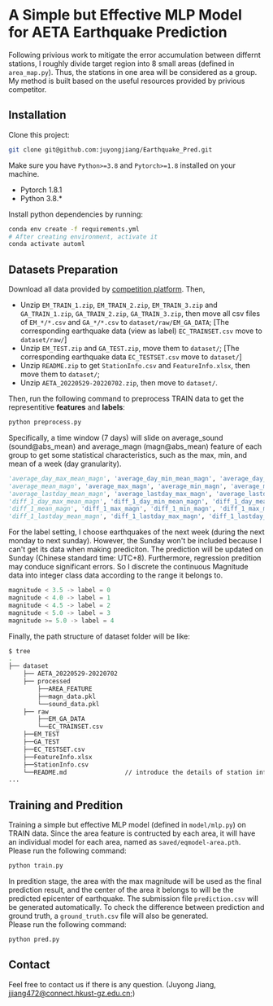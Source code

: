 # A Simple but Effective MLP Model for AETA Earthquake Prediction
Following privious work to mitigate the error accumulation between differnt stations, I roughly divide target region into 8 small areas (defined in `area_map.py`). 
Thus, the stations in one area will be considered as a group.
My method is built based on the useful resources provided by privious competitor.

## Installation
Clone this project:

```bash
git clone git@github.com:juyongjiang/Earthquake_Pred.git
```

Make sure you have `Python>=3.8` and `Pytorch>=1.8` installed on your machine. 

* Pytorch 1.8.1
* Python 3.8.*

Install python dependencies by running:

```bash
conda env create -f requirements.yml
# After creating environment, activate it
conda activate automl
```

## Datasets Preparation
Download all data provided by [competition platform](https://tianchi.aliyun.com/competition/entrance/531972/information). Then, 
* Unzip `EM_TRAIN_1.zip`, `EM_TRAIN_2.zip`, `EM_TRAIN_3.zip` and `GA_TRAIN_1.zip`, `GA_TRAIN_2.zip`, `GA_TRAIN_3.zip`, then move all csv files of `EM_*/*.csv` and `GA_*/*.csv` to `dataset/raw/EM_GA_DATA`; [The corresponding earthquake data (view as label) `EC_TRAINSET.csv` move to `dataset/raw/`]
* Unzip `EM_TEST.zip` and `GA_TEST.zip`, move them to `dataset/`; [The corresponding earthquake data `EC_TESTSET.csv` move to `dataset/`]
* Unzip `README.zip` to get `StationInfo.csv` and `FeatureInfo.xlsx`, then move them to `dataset/`;
* Unzip `AETA_20220529-20220702.zip`, then move to `dataset/`.

Then, run the following command to preprocess TRAIN data to get the representitive **features** and **labels**:
```bash
python preprocess.py
```
Specifically, a time window (7 days) will slide on average_sound (sound@abs_mean)  and average_magn (magn@abs_mean) feature of each group to get some statistical characteristics, such as the max, min, and mean of a week (day granularity).
```python
'average_day_max_mean_magn', 'average_day_min_mean_magn', 'average_day_mean_max_magn', 'average_day_mean_min_magn', 
'average_mean_magn', 'average_max_magn', 'average_min_magn', 'average_max_min_magn', 
'average_lastday_mean_magn', 'average_lastday_max_magn', 'average_lastday_min_magn', 'average_lastday_max_min_magn', 
'diff_1_day_max_mean_magn', 'diff_1_day_min_mean_magn', 'diff_1_day_mean_max_magn', 'diff_1_day_mean_min_magn', 
'diff_1_mean_magn', 'diff_1_max_magn', 'diff_1_min_magn', 'diff_1_max_min_magn', 
'diff_1_lastday_mean_magn', 'diff_1_lastday_max_magn', 'diff_1_lastday_min_magn', 'diff_1_lastday_max_min_magn'
```

For the label setting, I choose earthquakes of the next week (during the next monday to next sunday). However, the Sunday won't be included because I can't get its data when making prediciton. The prediction will be updated on Sunday (Chinese standard time: UTC+8). Furthermore, regression predition may conduce significant errors. So I discrete the continuous Magnitude data into integer class data according to the range it belongs to.
```python
magnitude < 3.5 -> label = 0
magnitude < 4.0 -> label = 1
magnitude < 4.5 -> label = 2
magnitude < 5.0 -> label = 3
magnitude >= 5.0 -> label = 4
```

Finally, the path structure of dataset folder will be like:
```bash
$ tree
.
├── dataset
    ├── AETA_20220529-20220702
    ├── processed
        ├──AREA_FEATURE
        ├──magn_data.pkl
        └──sound_data.pkl
    ├── raw
        ├──EM_GA_DATA
        └──EC_TRAINSET.csv
    ├──EM_TEST
    ├──GA_TEST
    ├──EC_TESTSET.csv
    ├──FeatureInfo.xlsx
    ├──StationInfo.csv
    └──README.md                // introduce the details of station information and data characteristics
...
``` 

## Training and Predition 
Training a simple but effective MLP model (defined in `model/mlp.py`) on TRAIN data. Since the area feature is contructed by each area, it will have an individual model for each area, named as `saved/eqmodel-area.pth`.
Please run the following command:

```bash
python train.py
```

In predition stage, the area with the max magnitude will be used as the final prediction result, and the center of the area it belongs to will be the predicted epicenter of earthquake. The submission file `prediction.csv` will be generated automatically. To check the difference between prediction and ground truth, a `ground_truth.csv` file will also be generated.  
Please run the following command:

```bash
python pred.py
```

## Contact
Feel free to contact us if there is any question. (Juyong Jiang, jjiang472@connect.hkust-gz.edu.cn;)